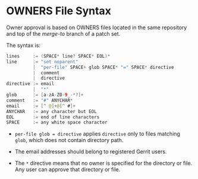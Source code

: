 OWNERS File Syntax
==================

Owner approval is based on OWNERS files located in the same
repository and top of the _merge-to_ branch of a patch set.

The syntax is:

```java
lines     := (SPACE* line? SPACE* EOL)*
line      := "set noparent"
          |  "per-file" SPACE+ glob SPACE* "=" SPACE* directive
          |  comment
          |  directive
directive := email
          |  "*"
glob      := [a-zA-Z0-9_-*?]+
comment   := "#" ANYCHAR*
email     := [^ @]+@[^ #]+
ANYCHAR   := any character but EOL
EOL       := end of line characters
SPACE     := any white space character
```

* `per-file glob = directive` applies `directive` only to files
  matching `glob`, which does not contain directory path.

* The email addresses should belong to registered Gerrit users.

* The `*` directive means that no owner is specified for the directory
  or file. Any user can approve that directory or file.

